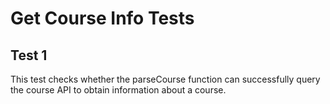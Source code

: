 # Get Course Info Tests

## Test 1

This test checks whether the parseCourse function can successfully query the course API to obtain information about a course.
